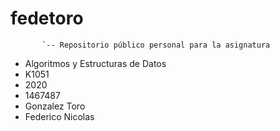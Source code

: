 # fedetoro
           `-- Repositorio público personal para la asignatura
- Algoritmos y Estructuras de Datos
- K1051
- 2020
- 1467487
- Gonzalez Toro
- Federico Nicolas

          
           
 
            






